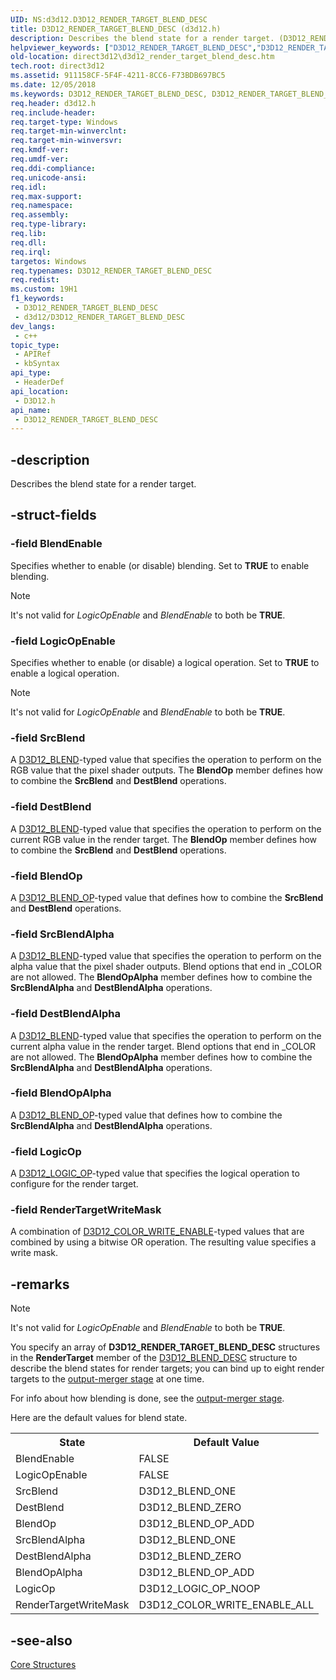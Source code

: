 ```yaml
---
UID: NS:d3d12.D3D12_RENDER_TARGET_BLEND_DESC
title: D3D12_RENDER_TARGET_BLEND_DESC (d3d12.h)
description: Describes the blend state for a render target. (D3D12_RENDER_TARGET_BLEND_DESC)
helpviewer_keywords: ["D3D12_RENDER_TARGET_BLEND_DESC","D3D12_RENDER_TARGET_BLEND_DESC structure","d3d12/D3D12_RENDER_TARGET_BLEND_DESC","direct3d12.d3d12_render_target_blend_desc"]
old-location: direct3d12\d3d12_render_target_blend_desc.htm
tech.root: direct3d12
ms.assetid: 911158CF-5F4F-4211-8CC6-F73BDB697BC5
ms.date: 12/05/2018
ms.keywords: D3D12_RENDER_TARGET_BLEND_DESC, D3D12_RENDER_TARGET_BLEND_DESC structure, d3d12/D3D12_RENDER_TARGET_BLEND_DESC, direct3d12.d3d12_render_target_blend_desc
req.header: d3d12.h
req.include-header: 
req.target-type: Windows
req.target-min-winverclnt: 
req.target-min-winversvr: 
req.kmdf-ver: 
req.umdf-ver: 
req.ddi-compliance: 
req.unicode-ansi: 
req.idl: 
req.max-support: 
req.namespace: 
req.assembly: 
req.type-library: 
req.lib: 
req.dll: 
req.irql: 
targetos: Windows
req.typenames: D3D12_RENDER_TARGET_BLEND_DESC
req.redist: 
ms.custom: 19H1
f1_keywords:
 - D3D12_RENDER_TARGET_BLEND_DESC
 - d3d12/D3D12_RENDER_TARGET_BLEND_DESC
dev_langs:
 - c++
topic_type:
 - APIRef
 - kbSyntax
api_type:
 - HeaderDef
api_location:
 - D3D12.h
api_name:
 - D3D12_RENDER_TARGET_BLEND_DESC
---
```


## -description

Describes the blend state for a render target.

## -struct-fields

### -field BlendEnable

Specifies whether to enable (or disable) blending. Set to <b>TRUE</b> to enable blending.

> [!NOTE]
> It's not valid for *LogicOpEnable* and *BlendEnable* to both be **TRUE**.

### -field LogicOpEnable

Specifies whether to enable (or disable) a logical operation. Set to <b>TRUE</b> to enable a logical operation.

> [!NOTE]
> It's not valid for *LogicOpEnable* and *BlendEnable* to both be **TRUE**.

### -field SrcBlend

A <a href="/windows/desktop/api/d3d12/ne-d3d12-d3d12_blend">D3D12_BLEND</a>-typed value that specifies the operation to perform on the RGB value that the pixel shader outputs. The <b>BlendOp</b> member defines how to combine the <b>SrcBlend</b> and <b>DestBlend</b> operations.

### -field DestBlend

A <a href="/windows/desktop/api/d3d12/ne-d3d12-d3d12_blend">D3D12_BLEND</a>-typed value that specifies the operation to perform on the current RGB value in the render target. The <b>BlendOp</b> member defines how to combine the <b>SrcBlend</b> and <b>DestBlend</b> operations.

### -field BlendOp

A <a href="/windows/desktop/api/d3d12/ne-d3d12-d3d12_blend_op">D3D12_BLEND_OP</a>-typed value that defines how to combine the <b>SrcBlend</b> and <b>DestBlend</b> operations.

### -field SrcBlendAlpha

A <a href="/windows/desktop/api/d3d12/ne-d3d12-d3d12_blend">D3D12_BLEND</a>-typed value that specifies the operation to perform on the alpha value that the pixel shader outputs. Blend options that end in _COLOR are not allowed. The <b>BlendOpAlpha</b> member defines how to combine the <b>SrcBlendAlpha</b> and <b>DestBlendAlpha</b> operations.

### -field DestBlendAlpha

A <a href="/windows/desktop/api/d3d12/ne-d3d12-d3d12_blend">D3D12_BLEND</a>-typed value that specifies the operation to perform on the current alpha value in the render target. Blend options that end in _COLOR are not allowed. The <b>BlendOpAlpha</b> member defines how to combine the <b>SrcBlendAlpha</b> and <b>DestBlendAlpha</b> operations.

### -field BlendOpAlpha

A <a href="/windows/desktop/api/d3d12/ne-d3d12-d3d12_blend_op">D3D12_BLEND_OP</a>-typed value that defines how to combine the <b>SrcBlendAlpha</b> and <b>DestBlendAlpha</b> operations.

### -field LogicOp

A <a href="/windows/desktop/api/d3d12/ne-d3d12-d3d12_logic_op">D3D12_LOGIC_OP</a>-typed value that specifies the logical operation to configure for the render target.

### -field RenderTargetWriteMask

A combination of <a href="/windows/desktop/api/d3d12/ne-d3d12-d3d12_color_write_enable">D3D12_COLOR_WRITE_ENABLE</a>-typed values that are combined by using a bitwise OR operation. The resulting value specifies a write mask.

## -remarks

> [!NOTE]
> It's not valid for *LogicOpEnable* and *BlendEnable* to both be **TRUE**.

You specify an array of <b>D3D12_RENDER_TARGET_BLEND_DESC</b> structures in the <b>RenderTarget</b> member of the <a href="/windows/desktop/api/d3d12/ns-d3d12-d3d12_blend_desc">D3D12_BLEND_DESC</a> structure to describe the blend states for render targets; you can bind up to eight render targets to the <a href="/windows/desktop/direct3d11/d3d10-graphics-programming-guide-output-merger-stage">output-merger stage</a> at one time.

For info about how blending is done, see the <a href="/windows/desktop/direct3d11/d3d10-graphics-programming-guide-output-merger-stage">output-merger stage</a>.

Here are the default values for blend state.

<table>
<tr>
<th>State</th>
<th>Default Value</th>
</tr>
<tr>
<td>BlendEnable</td>
<td>FALSE</td>
</tr>
<tr>
<td>LogicOpEnable</td>
<td>FALSE</td>
</tr>
<tr>
<td>SrcBlend</td>
<td>D3D12_BLEND_ONE</td>
</tr>
<tr>
<td>DestBlend</td>
<td>D3D12_BLEND_ZERO</td>
</tr>
<tr>
<td>BlendOp</td>
<td>D3D12_BLEND_OP_ADD</td>
</tr>
<tr>
<td>SrcBlendAlpha</td>
<td>D3D12_BLEND_ONE</td>
</tr>
<tr>
<td>DestBlendAlpha</td>
<td>D3D12_BLEND_ZERO</td>
</tr>
<tr>
<td>BlendOpAlpha</td>
<td>D3D12_BLEND_OP_ADD</td>
</tr>
<tr>
<td>LogicOp</td>
<td>D3D12_LOGIC_OP_NOOP</td>
</tr>
<tr>
<td>RenderTargetWriteMask</td>
<td>D3D12_COLOR_WRITE_ENABLE_ALL</td>
</tr>
</table>

## -see-also

<a href="/windows/desktop/direct3d12/direct3d-12-structures">Core Structures</a>
